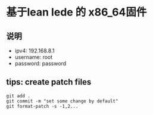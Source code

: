 # 基于lean lede 的 x86_64固件

## 说明

- ipv4: 192.168.8.1
- username: root
- password: password

## tips: create patch files
```
git add .
git commit -m "set some change by default"
git format-patch -s -1,2...
```

